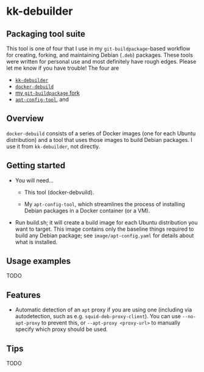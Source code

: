 # kk-debuilder

## Packaging tool suite

This tool is one of four that I use in my `git-buildpackage`-based workflow for creating, forking, and maintaining
Debian (`.deb`) packages.  These tools were written for personal use and most definitely have rough edges.  Please let
me know if you have trouble!  The four are

- [`kk-debuilder`](https://github.com/kelleyk/kk-debuilder)
- [`docker-debuild`](https://github.com/kelleyk/docker-debuild)
- [my `git-buildpackage` fork](https://github.com/kelleyk/git-buildpackage)
- [`apt-config-tool`](https://github.com/kelleyk/apt-config-tool), and

## Overview

`docker-debuild` consists of a series of Docker images (one for each Ubuntu distribution) and a tool that uses those
images to build Debian packages.  I use it from `kk-debuilder`, not directly.

## Getting started

- You will need...

  - This tool (docker-debvuild).

  - My `apt-config-tool`, which streamlines the process of installing Debian packages in a Docker container (or a VM).

- Run build.sh; it will create a build image for each Ubuntu distribution you want to target.  This image contains only
  the baseline things required to build any Debian package; see `image/apt-config.yaml` for details about what is
  installed.

## Usage examples

  TODO

## Features

- Automatic detection of an `apt` proxy if you are using one (including via autodetection, such as
  e.g. `squid-deb-proxy-client`).  You can use `--no-apt-proxy` to prevent this, or `--apt-proxy <proxy-url>` to
  manually specify which proxy should be used.

## Tips

  TODO
